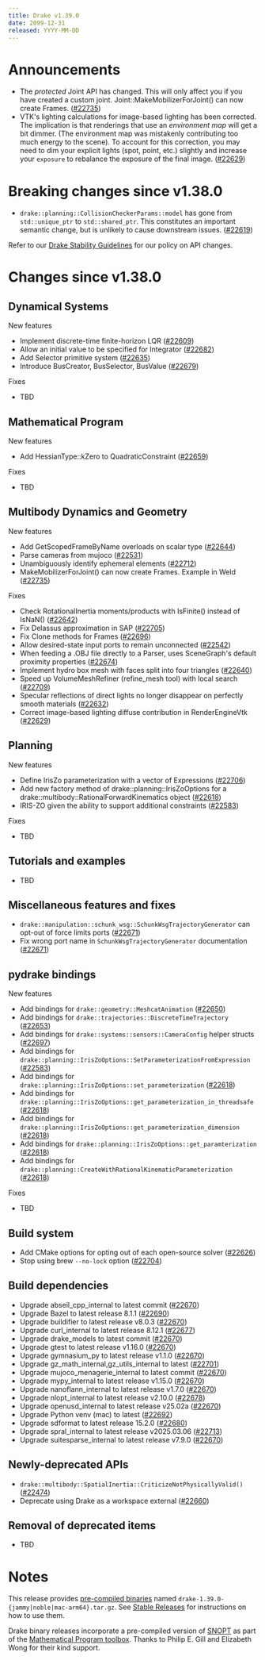 ```yaml
---
title: Drake v1.39.0
date: 2099-12-31
released: YYYY-MM-DD
---
```


# Announcements

* The *protected* Joint API has changed. This will only affect you if you have
  created a custom joint. Joint::MakeMobilizerForJoint() can now create Frames. ([#22735][_#22735])
* VTK's lighting calculations for image-based lighting has been corrected. The
  implication is that renderings that use an _environment map_ will get a bit
  dimmer. (The environment map was mistakenly contributing too much energy to
  the scene). To account for this correction, you may need to dim your explicit
  lights (spot, point, etc.) slightly and increase your `exposure` to rebalance
  the exposure of the final image. ([#22629][_#22629])

# Breaking changes since v1.38.0

* `drake::planning::CollisionCheckerParams::model` has gone from `std::unique_ptr` to `std::shared_ptr`.
  This constitutes an important semantic change, but is unlikely to cause downstream issues. ([#22619][_#22619])


Refer to our [Drake Stability Guidelines](/stable.html) for our policy
on API changes.

# Changes since v1.38.0

## Dynamical Systems

<!-- <relnotes for systems go here> -->

New features

* Implement discrete-time finite-horizon LQR ([#22609][_#22609])
* Allow an initial value to be specified for Integrator ([#22682][_#22682])
* Add Selector primitive system ([#22635][_#22635])
* Introduce BusCreator, BusSelector, BusValue ([#22679][_#22679])

Fixes

* TBD

## Mathematical Program

<!-- <relnotes for solvers go here> -->

New features

* Add HessianType::kZero to QuadraticConstraint ([#22659][_#22659])

Fixes

* TBD

## Multibody Dynamics and Geometry

<!-- <relnotes for geometry,multibody go here> -->

New features

* Add GetScopedFrameByName overloads on scalar type ([#22644][_#22644])
* Parse cameras from mujoco ([#22531][_#22531])
* Unambiguously identify ephemeral elements ([#22712][_#22712])
* MakeMobilizerForJoint() can now create Frames. Example in Weld ([#22735][_#22735])

Fixes

* Check RotationalInertia moments/products with IsFinite() instead of IsNaN() ([#22642][_#22642])
* Fix Delassus approximation in SAP ([#22705][_#22705])
* Fix Clone methods for Frames ([#22696][_#22696])
* Allow desired-state input ports to remain unconnected ([#22542][_#22542])
* When feeding a .OBJ file directly to a Parser, uses SceneGraph's default proximity properties ([#22674][_#22674])
* Implement hydro box mesh with faces split into four triangles ([#22640][_#22640])
* Speed up VolumeMeshRefiner (refine_mesh tool) with local search ([#22709][_#22709])
* Specular reflections of direct lights no longer disappear on perfectly smooth materials ([#22632][_#22632])
* Correct image-based lighting diffuse contribution in RenderEngineVtk ([#22629][_#22629])

## Planning

<!-- <relnotes for planning go here> -->

New features

* Define IrisZo parameterization with a vector of Expressions ([#22706][_#22706])
* Add new factory method of drake::planning::IrisZoOptions for a drake::multibody::RationalForwardKinematics object ([#22618][_#22618])
* IRIS-ZO given the ability to support additional constraints ([#22583][_#22583])

Fixes

* TBD

## Tutorials and examples

<!-- <relnotes for examples,tutorials go here> -->

* TBD

## Miscellaneous features and fixes

<!-- <relnotes for common,math,lcm,lcmtypes,manipulation,perception,visualization go here> -->

* `drake::manipulation::schunk_wsg::SchunkWsgTrajectoryGenerator` can opt-out of force limits ports ([#22671][_#22671])
* Fix wrong port name in `SchunkWsgTrajectoryGenerator` documentation  ([#22671][_#22671])

## pydrake bindings

<!-- <relnotes for bindings go here> -->

New features

* Add bindings for `drake::geometry::MeshcatAnimation` ([#22650][_#22650])
* Add bindings for `drake::trajectories::DiscreteTimeTrajectory` ([#22653][_#22653])
* Add bindings for `drake::systems::sensors::CameraConfig` helper structs ([#22697][_#22697])
* Add bindings for `drake::planning::IrisZoOptions::SetParameterizationFromExpression` ([#22583][_#22583])
* Add bindings for `drake::planning::IrisZoOptions::set_parameterization` ([#22618][_#22618])
* Add bindings for `drake::planning::IrisZoOptions::get_parameterization_in_threadsafe` ([#22618][_#22618])
* Add bindings for `drake::planning::IrisZoOptions::get_parameterization_dimension` ([#22618][_#22618])
* Add bindings for `drake::planning::IrisZoOptions::get_paramterization` ([#22618][_#22618])
* Add bindings for `drake::planning::CreateWithRationalKinematicParameterization` ([#22618][_#22618])

Fixes

* TBD

## Build system

<!-- <relnotes for cmake,doc,setup,third_party,tools go here> -->

* Add CMake options for opting out of each open-source solver ([#22626][_#22626])
* Stop using brew `--no-lock` option ([#22704][_#22704])

## Build dependencies

<!-- <relnotes for workspace go here> -->

* Upgrade abseil_cpp_internal to latest commit ([#22670][_#22670])
* Upgrade Bazel to latest release 8.1.1 ([#22690][_#22690])
* Upgrade buildifier to latest release v8.0.3 ([#22670][_#22670])
* Upgrade curl_internal to latest release 8.12.1 ([#22677][_#22677])
* Upgrade drake_models to latest commit ([#22670][_#22670])
* Upgrade gtest to latest release v1.16.0 ([#22670][_#22670])
* Upgrade gymnasium_py to latest release v1.1.0 ([#22670][_#22670])
* Upgrade gz_math_internal,gz_utils_internal to latest ([#22701][_#22701])
* Upgrade mujoco_menagerie_internal to latest commit ([#22670][_#22670])
* Upgrade mypy_internal to latest release v1.15.0 ([#22670][_#22670])
* Upgrade nanoflann_internal to latest release v1.7.0 ([#22670][_#22670])
* Upgrade nlopt_internal to latest release v2.10.0 ([#22678][_#22678])
* Upgrade openusd_internal to latest release v25.02a ([#22670][_#22670])
* Upgrade Python venv (mac) to latest ([#22692][_#22692])
* Upgrade sdformat to latest release 15.2.0 ([#22680][_#22680])
* Upgrade spral_internal to latest release v2025.03.06 ([#22713][_#22713])
* Upgrade suitesparse_internal to latest release v7.9.0 ([#22670][_#22670])

## Newly-deprecated APIs


* `drake::multibody::SpatialInertia::CriticizeNotPhysicallyValid()` ([#22474][_#22474])
* Deprecate using Drake as a workspace external ([#22660][_#22660])

## Removal of deprecated items

* TBD

# Notes


This release provides [pre-compiled binaries](https://github.com/RobotLocomotion/drake/releases/tag/v1.39.0) named
``drake-1.39.0-{jammy|noble|mac-arm64}.tar.gz``. See [Stable Releases](/from_binary.html#stable-releases) for instructions on how to use them.

Drake binary releases incorporate a pre-compiled version of [SNOPT](https://ccom.ucsd.edu/~optimizers/solvers/snopt/) as part of the
[Mathematical Program toolbox](https://drake.mit.edu/doxygen_cxx/group__solvers.html). Thanks to
Philip E. Gill and Elizabeth Wong for their kind support.

<!-- <begin issue links> -->
[_#22474]: https://github.com/RobotLocomotion/drake/pull/22474
[_#22531]: https://github.com/RobotLocomotion/drake/pull/22531
[_#22542]: https://github.com/RobotLocomotion/drake/pull/22542
[_#22583]: https://github.com/RobotLocomotion/drake/pull/22583
[_#22609]: https://github.com/RobotLocomotion/drake/pull/22609
[_#22618]: https://github.com/RobotLocomotion/drake/pull/22618
[_#22619]: https://github.com/RobotLocomotion/drake/pull/22619
[_#22626]: https://github.com/RobotLocomotion/drake/pull/22626
[_#22629]: https://github.com/RobotLocomotion/drake/pull/22629
[_#22632]: https://github.com/RobotLocomotion/drake/pull/22632
[_#22635]: https://github.com/RobotLocomotion/drake/pull/22635
[_#22640]: https://github.com/RobotLocomotion/drake/pull/22640
[_#22642]: https://github.com/RobotLocomotion/drake/pull/22642
[_#22644]: https://github.com/RobotLocomotion/drake/pull/22644
[_#22650]: https://github.com/RobotLocomotion/drake/pull/22650
[_#22653]: https://github.com/RobotLocomotion/drake/pull/22653
[_#22659]: https://github.com/RobotLocomotion/drake/pull/22659
[_#22660]: https://github.com/RobotLocomotion/drake/pull/22660
[_#22670]: https://github.com/RobotLocomotion/drake/pull/22670
[_#22671]: https://github.com/RobotLocomotion/drake/pull/22671
[_#22674]: https://github.com/RobotLocomotion/drake/pull/22674
[_#22677]: https://github.com/RobotLocomotion/drake/pull/22677
[_#22678]: https://github.com/RobotLocomotion/drake/pull/22678
[_#22679]: https://github.com/RobotLocomotion/drake/pull/22679
[_#22680]: https://github.com/RobotLocomotion/drake/pull/22680
[_#22682]: https://github.com/RobotLocomotion/drake/pull/22682
[_#22690]: https://github.com/RobotLocomotion/drake/pull/22690
[_#22692]: https://github.com/RobotLocomotion/drake/pull/22692
[_#22696]: https://github.com/RobotLocomotion/drake/pull/22696
[_#22697]: https://github.com/RobotLocomotion/drake/pull/22697
[_#22701]: https://github.com/RobotLocomotion/drake/pull/22701
[_#22704]: https://github.com/RobotLocomotion/drake/pull/22704
[_#22705]: https://github.com/RobotLocomotion/drake/pull/22705
[_#22706]: https://github.com/RobotLocomotion/drake/pull/22706
[_#22709]: https://github.com/RobotLocomotion/drake/pull/22709
[_#22712]: https://github.com/RobotLocomotion/drake/pull/22712
[_#22713]: https://github.com/RobotLocomotion/drake/pull/22713
[_#22735]: https://github.com/RobotLocomotion/drake/pull/22735
<!-- <end issue links> -->

<!--
  Current oldest_commit 04b6955f0df9f4ab0dd02728776fcd06eee8fd87 (exclusive).
  Current newest_commit ba0066aedc2a8291099a9ef98b19fb11f4e05991 (inclusive).
-->
